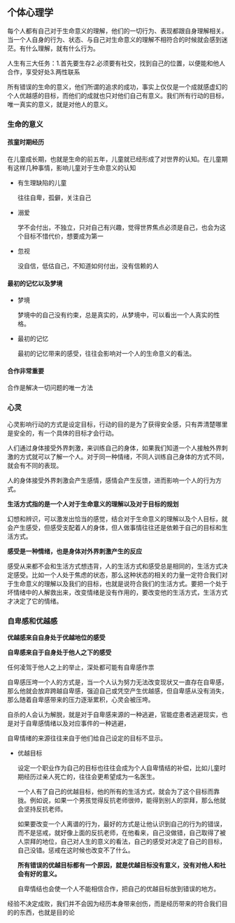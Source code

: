 ## 个体心理学

每个人都有自己对于生命意义的理解，他们的一切行为、表现都跟自身理解相关。当一个人自身的行为、状态、与自己对生命意义的理解不相符合的时候就会感到迷茫。有什么理解，就有什么行为。

人生有三大任务：1.首先要生存2.必须要有社交，找到自己的位置，以便能和他人合作，享受好处3.两性联系

所有错误的生命的意义，他们所谓的追求的成功，事实上仅仅是一个成就感虚幻的个人优越感的目标，而他们的成就也只对他们自己有意义。我们所有行动的目标，唯一真实的意义，就是对他人的意义。

### 生命的意义

#### 孩童时期经历

在儿童成长期，也就是生命的前五年，儿童就已经形成了对世界的认知。在儿童期有这样几种事情，影响儿童对于生命意义的认知

- 有生理缺陷的儿童

  往往自卑，孤僻，关注自己

- 溺爱

  学不会付出，不独立，只对自己有兴趣，觉得世界焦点必须是自己，也会为这个目标不惜代价，想要成为第一

- 忽视

  没自信，低估自己，不知道如何付出，没有信赖的人

#### 最初的记忆以及梦境

- 梦境

  梦境中的自己没有约束，总是真实的，从梦境中，可以看出一个人真实的性格。

- 最初的记忆

  最初的记忆带来的感受，往往会影响对一个人的生命意义的看法。

#### 合作非常重要

合作是解决一切问题的唯一方法

### 心灵

心灵影响行动的方式是设定目标，行动的目的是为了获得安全感，只有弄清楚哪里是安全的，有一个具体的目标才会行动。

人们通过身体接受外界刺激，来训练自己的身体，如果我们知道一个人接触外界刺激的方式就可以了解一个人。对于同一种情绪，不同人训练自己身体的方式不同，就会有不同的表现。

人的身体接受外界刺激会产生感情，感情会产生反馈，进而影响一个人的行为方式。

**生活方式指的是一个人对于生命意义的理解以及对于目标的规划**

幻想和辨识，可以激发出恰当的感觉，结合对于生命意义的理解以及个人目标，就会产生感受，但感受支配着人的身体，但人做事情往往还是依赖于自己的目标和生活方式。

**感受是一种情绪，也是身体对外界刺激产生的反应**

感受从来都不会和生活方式想违背，人的生活方式和感受总是相同的，生活方式决定感受。比如一个人处于焦虑的状态，那么这种状态的相关的力量一定符合我们对于生命意义的理解以及我们的目标，也就是说符合我们的生活方式。要把一个处于坏情绪中的人解救出来，改变情绪是没有作用的，要改变他的生活方式，生活方式才决定了它的情绪。

### 自卑感和优越感

**优越感来自自身处于优越地位的感受**

**自卑感来自于自身处于他人之下的感受**

任何凌驾于他人之上的举止，深处都可能有自卑感作祟

自卑感压垮一个人的方式是，当一个人认为努力无法改变现状又一直存在自卑感，那么他就会放弃跨越自卑感，强迫自己或凭空产生优越感，但自卑感从没有消失，那么随着自卑感带来的压力逐渐累积，心灵会被压垮。

自杀的人会认为解脱，就是对于自卑感来源的一种逃避，官能症患者逃避现实，也是对于自卑感情绪以及对应事件的一种逃避，

自卑情绪的来源往往来自于他们给自己设定的目标不显示。

- 优越目标

  设定一个职业作为自己的目标也往往会成为个人自卑情结的补偿，比如儿童时期经历过亲人死亡的，往往会更希望成为一名医生。

  一个人有了自己的优越目标，他的所有的生活方式，就会为了这个目标而靠拢。例如说，如果一个男孩觉得反抗老师很帅，能得到别人的崇拜，那么他就会坚持反抗老师。

  如果要改变一个人离谱的行为，最好的方式是让他认识到自己的行为的错误，而不是惩戒，就好像上面的反抗老师，在他看来，自己没做错，自己取得了被人崇拜的地位，自己对人生的意义的看法，自己的感受对决定了自己的目标，自己没错。惩戒在这时候也改变不了什么。

  **所有错误的优越目标都有一个原因，就是优越目标没有意义，没有对他人和社会有好的意义。**
  
  自卑情结也会使一个人不能相信合作，把自己的优越目标放到错误的地方。

经验不决定成败，我们并不会因为经历本身带来创伤，而是经历带来的符合我们目的的东西，也就是目的论

### 